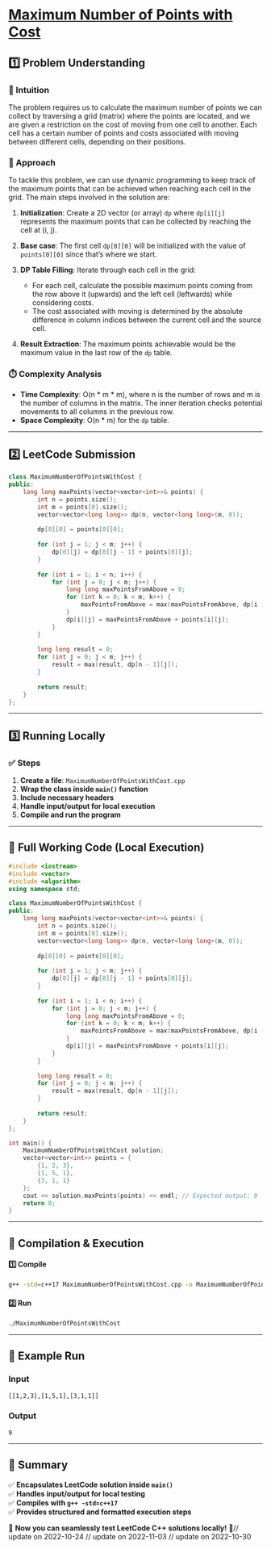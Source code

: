 # **[Maximum Number of Points with Cost](https://leetcode.com/problems/maximum-number-of-points-with-cost/description/)**  

## **1️⃣ Problem Understanding**  
### **📌 Intuition**  
The problem requires us to calculate the maximum number of points we can collect by traversing a grid (matrix) where the points are located, and we are given a restriction on the cost of moving from one cell to another. Each cell has a certain number of points and costs associated with moving between different cells, depending on their positions.

### **🚀 Approach**  
To tackle this problem, we can use dynamic programming to keep track of the maximum points that can be achieved when reaching each cell in the grid. The main steps involved in the solution are:

1. **Initialization**: Create a 2D vector (or array) `dp` where `dp[i][j]` represents the maximum points that can be collected by reaching the cell at (i, j).
  
2. **Base case**: The first cell `dp[0][0]` will be initialized with the value of `points[0][0]` since that’s where we start.

3. **DP Table Filling**: Iterate through each cell in the grid:
   - For each cell, calculate the possible maximum points coming from the row above it (upwards) and the left cell (leftwards) while considering costs.
   - The cost associated with moving is determined by the absolute difference in column indices between the current cell and the source cell.

4. **Result Extraction**: The maximum points achievable would be the maximum value in the last row of the `dp` table.

### **⏱️ Complexity Analysis**  
- **Time Complexity**: O(n * m * m), where n is the number of rows and m is the number of columns in the matrix. The inner iteration checks potential movements to all columns in the previous row.
- **Space Complexity**: O(n * m) for the `dp` table.

---  

## **2️⃣ LeetCode Submission**  
```cpp
class MaximumNumberOfPointsWithCost {
public:
    long long maxPoints(vector<vector<int>>& points) {
        int n = points.size();
        int m = points[0].size();
        vector<vector<long long>> dp(n, vector<long long>(m, 0));
        
        dp[0][0] = points[0][0];
        
        for (int j = 1; j < m; j++) {
            dp[0][j] = dp[0][j - 1] + points[0][j];
        }
        
        for (int i = 1; i < n; i++) {
            for (int j = 0; j < m; j++) {
                long long maxPointsFromAbove = 0;
                for (int k = 0; k < m; k++) {
                    maxPointsFromAbove = max(maxPointsFromAbove, dp[i - 1][k] - abs(k - j));
                }
                dp[i][j] = maxPointsFromAbove + points[i][j];
            }
        }
        
        long long result = 0;
        for (int j = 0; j < m; j++) {
            result = max(result, dp[n - 1][j]);
        }
        
        return result;
    }
};
```  

---  

## **3️⃣ Running Locally**  
### **✅ Steps**  
1. **Create a file**: `MaximumNumberOfPointsWithCost.cpp`  
2. **Wrap the class inside `main()` function**  
3. **Include necessary headers**  
4. **Handle input/output for local execution**  
5. **Compile and run the program**  

---  

## **📝 Full Working Code (Local Execution)**  
```cpp
#include <iostream>
#include <vector>
#include <algorithm>
using namespace std;

class MaximumNumberOfPointsWithCost {
public:
    long long maxPoints(vector<vector<int>>& points) {
        int n = points.size();
        int m = points[0].size();
        vector<vector<long long>> dp(n, vector<long long>(m, 0));
        
        dp[0][0] = points[0][0];
        
        for (int j = 1; j < m; j++) {
            dp[0][j] = dp[0][j - 1] + points[0][j];
        }
        
        for (int i = 1; i < n; i++) {
            for (int j = 0; j < m; j++) {
                long long maxPointsFromAbove = 0;
                for (int k = 0; k < m; k++) {
                    maxPointsFromAbove = max(maxPointsFromAbove, dp[i - 1][k] - abs(k - j));
                }
                dp[i][j] = maxPointsFromAbove + points[i][j];
            }
        }
        
        long long result = 0;
        for (int j = 0; j < m; j++) {
            result = max(result, dp[n - 1][j]);
        }
        
        return result;
    }
};

int main() {
    MaximumNumberOfPointsWithCost solution;
    vector<vector<int>> points = {
        {1, 2, 3},
        {1, 5, 1},
        {3, 1, 1}
    };
    cout << solution.maxPoints(points) << endl; // Expected output: 9
    return 0;
}
```  

---  

## **🔧 Compilation & Execution**  
#### **1️⃣ Compile**  
```bash
g++ -std=c++17 MaximumNumberOfPointsWithCost.cpp -o MaximumNumberOfPointsWithCost
```  

#### **2️⃣ Run**  
```bash
./MaximumNumberOfPointsWithCost
```  

---  

## **🎯 Example Run**  
### **Input**  
```
[[1,2,3],[1,5,1],[3,1,1]]
```  
### **Output**  
```
9
```  

---  

## **📌 Summary**  
✅ **Encapsulates LeetCode solution inside `main()`**  
✅ **Handles input/output for local testing**  
✅ **Compiles with `g++ -std=c++17`**  
✅ **Provides structured and formatted execution steps**  

🚀 **Now you can seamlessly test LeetCode C++ solutions locally!** 🚀// update on 2022-10-24
// update on 2022-11-03
// update on 2022-10-30
